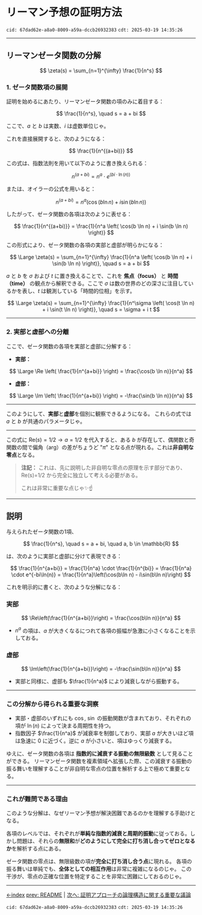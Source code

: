 # リーマン予想の証明方法

`cid: 67dad62e-a8a0-8009-a59a-dccb26932383` `cdt: 2025-03-19 14:35:26`

---

## リーマンゼータ関数の分解

$$
\zeta(s) = \sum_{n=1}^{\infty} \frac{1}{n^s}
$$

### **1. ゼータ関数項の展開**

証明を始めるにあたり、リーマンゼータ関数の項のみに着目する：

$$
\frac{1}{n^s}, \quad s = a + bi
$$

ここで、$a$ と $b$ は実数、$i$ は虚数単位じゃ。

これを直接展開すると、次のようになる：

$$
\frac{1}{n^{(a+bi)}}
$$

この式は、指数法則を用いて以下のように書き換えられる：

$$
n^{(a+bi)} = n^a \cdot e^{(bi \cdot \ln(n))}
$$

または、オイラーの公式を用いると：

$$
n^{(a+bi)} = n^a \left( \cos(b \ln n) + i \sin(b \ln n) \right)
$$

したがって、ゼータ関数の各項は次のように表せる：

$$
\frac{1}{n^{(a+bi)}} = \frac{1}{n^a \left( \cos(b \ln n) + i \sin(b \ln n) \right)}
$$

この形式により、ゼータ関数の各項の実部と虚部が明らかになる：

$$
\Large
\zeta(s) = \sum_{n=1}^{\infty} \frac{1}{n^a \left( \cos(b \ln n) + i \sin(b \ln n) \right)}, \quad s = a + bi
$$

$a$ と $b$ を $\sigma$ および $t$ に置き換えることで、これを **焦点（focus）** と **時間（time）** の観点から解釈できる。ここで $\sigma$ は数の世界のどの深さに注目しているかを表し、$t$ は観測している「時間的位相」を示す。

$$
\Large
\zeta(s) = \sum_{n=1}^{\infty} \frac{1}{n^\sigma \left( \cos(t \ln n) + i \sin(t \ln n) \right)}, \quad s = \sigma + i t
$$

---

### **2. 実部と虚部への分離**

ここで、ゼータ関数の各項を実部と虚部に分解する：

- **実部：**

$$
\Large
\Re \left( \frac{1}{n^{a+bi}} \right) = \frac{\cos(b \ln n)}{n^a}
$$

- **虚部：**

$$
\Large
\Im \left( \frac{1}{n^{a+bi}} \right) = -\frac{\sin(b \ln n)}{n^a}
$$

---

このようにして、**実部**と**虚部**を個別に観察できるようになる。
これらの式では $a$ と $b$ が共通のパラメータじゃ。

---

この式に $\mathrm{Re}(s) = 1/2 \rightarrow a = 1/2$ を代入すると、ある $b$ が存在して、偶関数と奇関数の間で偏角（arg）の差がちょうど "$\pi$" となる点が現れる。これは**非自明な零点**となる。

> **注記：**
> これは、先に説明した非自明な零点の原理を示す部分であり、Re(s)=1/2 から完全に独立して考える必要がある。
>
> これは非常に重要な点じゃ✨️☝️

---

## **説明**

与えられたゼータ関数の1項、

$$
\frac{1}{n^s}, \quad s = a + bi, \quad a, b \in \mathbb{R}
$$

は、次のように実部と虚部に分けて表現できる：

$$
\frac{1}{n^{a+bi}}
= \frac{1}{n^a} \cdot \frac{1}{n^{bi}}
= \frac{1}{n^a} \cdot e^{-bi\ln(n)}
= \frac{1}{n^a}\left(\cos(b\ln n) - i\sin(b\ln n)\right)
$$

これを明示的に書くと、次のような分解になる：

### **実部**

$$
\Re\left(\frac{1}{n^{a+bi}}\right) = \frac{\cos(b\ln n)}{n^a}
$$

- $n^a$ の項は、$a$ が大きくなるにつれて各項の振幅が急激に小さくなることを示しておる。

### **虚部**

$$
\Im\left(\frac{1}{n^{a+bi}}\right) = -\frac{\sin(b\ln n)}{n^a}
$$

- 実部と同様に、虚部も $\frac{1}{n^a}$ により減衰しながら振動する。

---

### **この分解から得られる重要な洞察**

- 実部・虚部のいずれにも $\cos$, $\sin$ の振動関数が含まれており、それぞれの項が $\ln(n)$ によって決まる周期性を持つ。
- 指数因子 $\frac{1}{n^a}$ が減衰率を制御しており、実部 $a$ が大きいほど項は急速に 0 に近づく。逆に $a$ が小さいと、項はゆっくり減衰する。

ゆえに、ゼータ関数の各項は **指数的に減衰する振動の無限級数** として見ることができる。
リーマンゼータ関数を複素領域へ拡張した際、この減衰する振動の振る舞いを理解することが非自明な零点の位置を解析する上で極めて重要となる。

---

### **これが難問である理由**

このような分解は、なぜリーマン予想が解決困難であるのかを理解する手助けとなる。

各項のレベルでは、それぞれが**単純な指数的減衰と周期的振動**に従っておる。しかし問題は、それらの**無限和**が**どのようにして完全に打ち消し合ってゼロとなるか**を解析する点にある。

ゼータ関数の零点は、無限級数の項が**完全に打ち消し合う点**に現れる。
各項の振る舞いは単純でも、**全体としての相互作用**は非常に複雑になるのじゃ。
この干渉が、零点の正確な位置を特定することを非常に困難にしておるのじゃ。

---

[←index](../../README-ja.md)
[prev: README](../../README-ja.md) | [次へ: 証明アプローチの論理構造に関する重要な議論](how-to-prove-the-riemann-hypothesis-step-02-ja.md)

`cid: 67dad62e-a8a0-8009-a59a-dccb26932383` `cdt: 2025-03-19 14:35:26`
